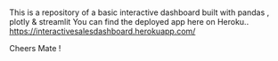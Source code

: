 #
This is a repository of a basic interactive dashboard built with pandas , plotly & streamlit
You can find the deployed app here on Heroku..
https://interactivesalesdashboard.herokuapp.com/

Cheers Mate !  
